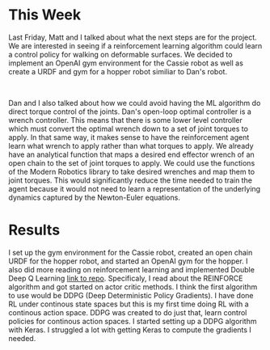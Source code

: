 # This Week
Last Friday, Matt and I talked about what the next steps are for the project. We are interested in seeing if a reinforcement learning algorithm could learn a control policy for walking on deformable surfaces. We decided to implement an OpenAI gym environment for the Cassie robot as well as create a URDF and gym for a hopper robot similiar to Dan's robot.

<br />

Dan and I also talked about how we could avoid having the ML algorithm do direct torque control of the joints. Dan's open-loop optimal controller is a wrench controller. This means that there is some lower level controller which must convert the optimal wrench down to a set of joint torques to apply. In that same way, it makes sense to have the reinforcement agent learn what wrench to apply rather than what torques to apply. We already have an analytical function that maps a desired end effector wrench of an open chain to the set of joint torques to apply. We could use the functions of the Modern Robotics library to take desired wrenches and map them to joint torques. This would significantly reduce the time needed to train the agent because it would not need to learn a representation of the underlying dynamics captured by the Newton-Euler equations. 


# Results
I set up the gym environment for the Cassie robot, created an open chain URDF for the hopper robot, and started an OpenAI gym for the hopper.
I also did more reading on reinforcement learning and implemented Double Deep Q Learning [link to repo](). Specificaly, I read about the REINFORCE algorithm and got started on actor critic methods. I think the first algorithm to use would be DDPG (Deep Deterministic Policy Gradients). I have done RL under continous state spaces but this is my first time doing RL with a continous action space. DDPG was created to do just that, learn control policies for continous action spaces. I started setting up a DDPG algorithm with Keras. I struggled a lot with getting Keras to compute the gradients I needed.                     
